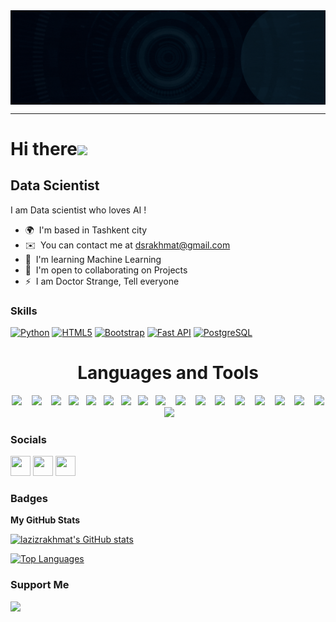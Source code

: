 <div align="center">
   <img align="center" alt="GIF" src="https://github.com/Abubakr1710/Abubakr1710/blob/main/intro.gif?raw=true" >
</div>

<hr>

Hi there![](https://user-images.githubusercontent.com/18350557/176309783-0785949b-9127-417c-8b55-ab5a4333674e.gif)
==========================================================================================================================================

Data Scientist
--------------

I am Data scientist who loves AI !

* 🌍  I'm based in Tashkent city
* ✉️  You can contact me at [dsrakhmat@gmail.com](mailto:lazizrakhmat@gmail.com)
* 🧠  I'm learning Machine Learning
* 🤝  I'm open to collaborating on Projects
* ⚡  I am Doctor Strange, Tell everyone

### Skills


<p align="left">
   
<a href="https://www.python.org/" target="_blank" rel="noreferrer"><img src="https://raw.githubusercontent.com/danielcranney/readme-generator/main/public/icons/skills/python-colored.svg" width="36" height="36" alt="Python" /></a>
<a href="https://developer.mozilla.org/en-US/docs/Glossary/HTML5" target="_blank" rel="noreferrer"><img src="https://raw.githubusercontent.com/danielcranney/readme-generator/main/public/icons/skills/html5-colored.svg" width="36" height="36" alt="HTML5" /></a>
<a href="https://getbootstrap.com/" target="_blank" rel="noreferrer"><img src="https://raw.githubusercontent.com/danielcranney/readme-generator/main/public/icons/skills/bootstrap-colored.svg" width="36" height="36" alt="Bootstrap" /></a>
<a href="https://fastapi.tiangolo.com/" target="_blank" rel="noreferrer"><img src="https://raw.githubusercontent.com/danielcranney/readme-generator/main/public/icons/skills/fastapi-colored.svg" width="36" height="36" alt="Fast API" /></a>
<a href="https://www.postgresql.org/" target="_blank" rel="noreferrer"><img src="https://raw.githubusercontent.com/danielcranney/readme-generator/main/public/icons/skills/postgresql-colored.svg" width="36" height="36" alt="PostgreSQL" /></a>

</p>



<h1 align="center">  Languages and Tools </h2>
<p align="center">
   <img src="https://img.shields.io/badge/-Python-02050f?logo=python&logoColor=3aaded&style=for-the-badge" />&nbsp;&nbsp;&nbsp;
   <img src="https://img.shields.io/badge/-Numpy-02050f?logo=numpy&logoColor=3aaded&style=for-the-badge" />&nbsp;&nbsp;&nbsp;
   <img src="https://img.shields.io/badge/-Pandas-02050f?logo=pandas&logoColor=2f6ad7&style=for-the-badge" />&nbsp;&nbsp;
   <img src="https://img.shields.io/badge/-Matplotlib-02050f?logo=matplotlib&logoColor=white&style=for-the-badge" />&nbsp;&nbsp;
   <img src="https://img.shields.io/badge/-Seaborn-02050f?logo=matplotlib&logoColor=white&style=for-the-badge" />&nbsp;&nbsp;
   <img src="https://img.shields.io/badge/-Streamlit-02050f?logo=streamlit&logoColor=d0312d&style=for-the-badge" />&nbsp;&nbsp;
   <img src="https://img.shields.io/badge/-Selenium-02050f?logo=selenium&logoColor=3cb043&style=for-the-badge" />&nbsp;&nbsp;
   <img src="https://img.shields.io/badge/-Beautifulsoup-02050f?logo=matplotlib&logoColor=white&style=for-the-badge" />&nbsp;&nbsp;
   <img src="https://img.shields.io/badge/-Sklearn-02050f?logo=scikit-learn&logoColor=3aaded&style=for-the-badge" />&nbsp;&nbsp;&nbsp;
   <img src="https://img.shields.io/badge/-Pytorch-02050f?logo=pytorch&logoColor=d0312d&style=for-the-badge" />&nbsp;&nbsp;&nbsp;
   <img src="https://img.shields.io/badge/-OpenCV-02050f?logo=OpenCV&logoColor=3cb043&style=for-the-badge" />&nbsp;&nbsp;&nbsp;
   <img src="https://img.shields.io/badge/-SpaCy-02050f?logo=spacy&logoColor=3aaded&style=for-the-badge" />&nbsp;&nbsp;&nbsp;
   <img src="https://img.shields.io/badge/-HTML-02050f?logo=html5&logoColor=d0312de&style=for-the-badge" />&nbsp;&nbsp;&nbsp;
   <img src="https://img.shields.io/badge/-CSS-02050f?logo=css3&logoColor=2f6ad7&style=for-the-badge" />&nbsp;&nbsp;&nbsp;
   <img src="https://img.shields.io/badge/-Bootstrap-02050f?logo=bootstrap&logoColor=563d7c&style=for-the-badge" />&nbsp;&nbsp;&nbsp;
   <img src="https://img.shields.io/badge/-PostgreSQL-02050f?logo=postgresql&logoColor=3aaded&style=for-the-badge" />&nbsp;&nbsp;&nbsp;
   <img src="https://img.shields.io/badge/-Flask-02050f?logo=flask&logoColor=white&style=for-the-badge" />&nbsp;&nbsp;&nbsp;
   <img src="https://img.shields.io/badge/-Docker-02050f?logo=docker&logoColor=3aaded&style=for-the-badge" />&nbsp;&nbsp;&nbsp;
</p>



### Socials

<p align="left"> <a href="https://www.github.com/lazizrakhmat" target="_blank" rel="noreferrer"><img src="https://raw.githubusercontent.com/danielcranney/readme-generator/main/public/icons/socials/github.svg" width="32" height="32" /></a> <a href="https://www.linkedin.com/in/laziz-rakhmat" target="_blank" rel="noreferrer"><img src="https://raw.githubusercontent.com/danielcranney/readme-generator/main/public/icons/socials/linkedin.svg" width="32" height="32" /></a> <a href="http://www.medium.com/@lazizrakhmat" target="_blank" rel="noreferrer"><img src="https://raw.githubusercontent.com/danielcranney/readme-generator/main/public/icons/socials/medium.svg" width="32" height="32" /></a></p>

### Badges

<b>My GitHub Stats</b>

<a href="http://www.github.com/lazizrakhmat"><img src="https://github-readme-stats.vercel.app/api?username=lazizrakhmat&show_icons=true&hide=&count_private=true&title_color=0891b2&text_color=ffffff&icon_color=0891b2&bg_color=1c1917&hide_border=true&show_icons=true" alt="lazizrakhmat's GitHub stats" /></a>

<a href="https://github-readme-activity-graph.cyclic.app/graph?username=lazizrakhmat&bg_color=0b0a0a&color=bda3bc&line=5d653e&point=af9c55&area=true&hide_border=true)](https://github.com/ashutosh00710/github-readme-activity-graph" alt="Graph" /></a>

<a href="https://github.com/lazizrakhmat" align="left"><img src="https://github-readme-stats.vercel.app/api/top-langs/?username=lazizrakhmat&langs_count=10&title_color=0891b2&text_color=ffffff&icon_color=0891b2&bg_color=1c1917&hide_border=true&locale=en&custom_title=Top%20%Languages" alt="Top Languages" /></a>

### Support Me

<a href="https://www.buymeacoffee.com/ "><img src="https://cdn.buymeacoffee.com/buttons/v2/default-yellow.png" width="200" /></a>
                   
